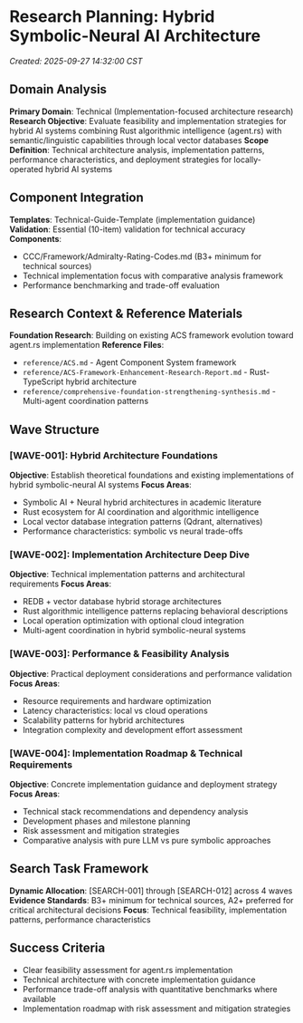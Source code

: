 # Research Planning: Hybrid Symbolic-Neural AI Architecture
*Created: 2025-09-27 14:32:00 CST*

## Domain Analysis
**Primary Domain**: Technical (Implementation-focused architecture research)
**Research Objective**: Evaluate feasibility and implementation strategies for hybrid AI systems combining Rust algorithmic intelligence (agent.rs) with semantic/linguistic capabilities through local vector databases
**Scope Definition**: Technical architecture analysis, implementation patterns, performance characteristics, and deployment strategies for locally-operated hybrid AI systems

## Component Integration
**Templates**: Technical-Guide-Template (implementation guidance)
**Validation**: Essential (10-item) validation for technical accuracy
**Components**:
- CCC/Framework/Admiralty-Rating-Codes.md (B3+ minimum for technical sources)
- Technical implementation focus with comparative analysis framework
- Performance benchmarking and trade-off evaluation

## Research Context & Reference Materials
**Foundation Research**: Building on existing ACS framework evolution toward agent.rs implementation
**Reference Files**:
- `reference/ACS.md` - Agent Component System framework
- `reference/ACS-Framework-Enhancement-Research-Report.md` - Rust-TypeScript hybrid architecture
- `reference/comprehensive-foundation-strengthening-synthesis.md` - Multi-agent coordination patterns

## Wave Structure

### [WAVE-001]: Hybrid Architecture Foundations
**Objective**: Establish theoretical foundations and existing implementations of hybrid symbolic-neural AI systems
**Focus Areas**:
- Symbolic AI + Neural hybrid architectures in academic literature
- Rust ecosystem for AI coordination and algorithmic intelligence
- Local vector database integration patterns (Qdrant, alternatives)
- Performance characteristics: symbolic vs neural trade-offs

### [WAVE-002]: Implementation Architecture Deep Dive
**Objective**: Technical implementation patterns and architectural requirements
**Focus Areas**:
- REDB + vector database hybrid storage architectures
- Rust algorithmic intelligence patterns replacing behavioral descriptions
- Local operation optimization with optional cloud integration
- Multi-agent coordination in hybrid symbolic-neural systems

### [WAVE-003]: Performance & Feasibility Analysis
**Objective**: Practical deployment considerations and performance validation
**Focus Areas**:
- Resource requirements and hardware optimization
- Latency characteristics: local vs cloud operations
- Scalability patterns for hybrid architectures
- Integration complexity and development effort assessment

### [WAVE-004]: Implementation Roadmap & Technical Requirements
**Objective**: Concrete implementation guidance and deployment strategy
**Focus Areas**:
- Technical stack recommendations and dependency analysis
- Development phases and milestone planning
- Risk assessment and mitigation strategies
- Comparative analysis with pure LLM vs pure symbolic approaches

## Search Task Framework
**Dynamic Allocation**: [SEARCH-001] through [SEARCH-012] across 4 waves
**Evidence Standards**: B3+ minimum for technical sources, A2+ preferred for critical architectural decisions
**Focus**: Technical feasibility, implementation patterns, performance characteristics

## Success Criteria
- Clear feasibility assessment for agent.rs implementation
- Technical architecture with concrete implementation guidance
- Performance trade-off analysis with quantitative benchmarks where available
- Implementation roadmap with risk assessment and mitigation strategies